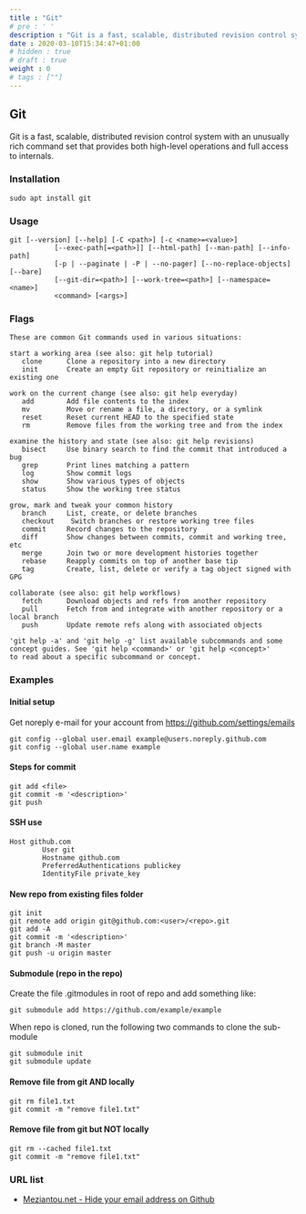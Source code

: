 ```yaml
---
title : "Git"
# pre : ' '
description : "Git is a fast, scalable, distributed revision control system with an unusually rich command set that provides both high-level operations and full access to internals."
date : 2020-03-10T15:34:47+01:00
# hidden : true
# draft : true
weight : 0
# tags : [""]
---
```


## Git

Git is a fast, scalable, distributed revision control system with an unusually rich command set that provides both high-level operations and full access to internals.

### Installation

```plain
sudo apt install git
```

### Usage

```plain
git [--version] [--help] [-C <path>] [-c <name>=<value>]
           [--exec-path[=<path>]] [--html-path] [--man-path] [--info-path]
           [-p | --paginate | -P | --no-pager] [--no-replace-objects] [--bare]
           [--git-dir=<path>] [--work-tree=<path>] [--namespace=<name>]
           <command> [<args>]
```

### Flags

```plain
These are common Git commands used in various situations:

start a working area (see also: git help tutorial)
   clone      Clone a repository into a new directory
   init       Create an empty Git repository or reinitialize an existing one

work on the current change (see also: git help everyday)
   add        Add file contents to the index
   mv         Move or rename a file, a directory, or a symlink
   reset      Reset current HEAD to the specified state
   rm         Remove files from the working tree and from the index

examine the history and state (see also: git help revisions)
   bisect     Use binary search to find the commit that introduced a bug
   grep       Print lines matching a pattern
   log        Show commit logs
   show       Show various types of objects
   status     Show the working tree status

grow, mark and tweak your common history
   branch     List, create, or delete branches
   checkout    Switch branches or restore working tree files
   commit     Record changes to the repository
   diff       Show changes between commits, commit and working tree, etc
   merge      Join two or more development histories together
   rebase     Reapply commits on top of another base tip
   tag        Create, list, delete or verify a tag object signed with GPG

collaborate (see also: git help workflows)
   fetch      Download objects and refs from another repository
   pull       Fetch from and integrate with another repository or a local branch
   push       Update remote refs along with associated objects

'git help -a' and 'git help -g' list available subcommands and some
concept guides. See 'git help <command>' or 'git help <concept>'
to read about a specific subcommand or concept.
```

### Examples

#### Initial setup

Get noreply e-mail for your account from <https://github.com/settings/emails>

```plain
git config --global user.email example@users.noreply.github.com
git config --global user.name example
```

#### Steps for commit

```plain
git add <file>
git commit -m '<description>'
git push
```

#### SSH use

```plain
Host github.com
        User git
        Hostname github.com
        PreferredAuthentications publickey
        IdentityFile private_key
```

#### New repo from existing files folder

```plain
git init
git remote add origin git@github.com:<user>/<repo>.git
git add -A
git commit -m '<description>'
git branch -M master
git push -u origin master
```

#### Submodule (repo in the repo)

Create the file .gitmodules in root of repo and add something like:

```plain
git submodule add https://github.com/example/example
```

When repo is cloned, run the following two commands to clone the sub-module

```plain
git submodule init
git submodule update
```

#### Remove file from git AND locally

```plain
git rm file1.txt
git commit -m "remove file1.txt"
```

#### Remove file from git but NOT locally

```plain
git rm --cached file1.txt
git commit -m "remove file1.txt"
```

### URL list

* [Meziantou.net - Hide your email address on Github](https://www.meziantou.net/2018/04/23/hide-your-email-address-on-github)
